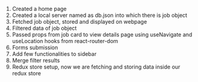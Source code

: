 1. Created a home page
2. Created a local server named as db.json into which there is job object
3. Fetched job object, stored and displayed on webpage
4. Filtered data of job object 
5. Passed props from job card to view details page using useNavigate and useLocation hooks from react-router-dom
6. Forms submission
7. Add few functionalities to sidebar
8. Merge filter results
9. Redux store setup, now we are fetching and storing data inside our redux store